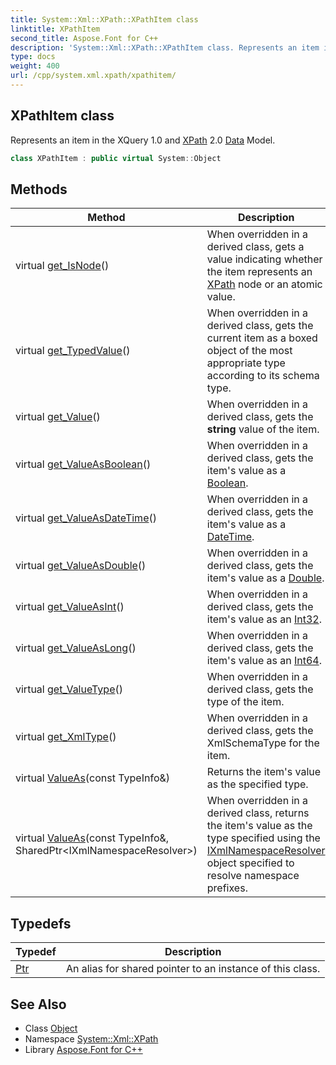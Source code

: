 ```yaml
---
title: System::Xml::XPath::XPathItem class
linktitle: XPathItem
second_title: Aspose.Font for C++
description: 'System::Xml::XPath::XPathItem class. Represents an item in the XQuery 1.0 and XPath 2.0 Data Model in C++.'
type: docs
weight: 400
url: /cpp/system.xml.xpath/xpathitem/
---
```

## XPathItem class


Represents an item in the XQuery 1.0 and [XPath](../) 2.0 [Data](../../system.data/) Model.

```cpp
class XPathItem : public virtual System::Object
```

## Methods

| Method | Description |
| --- | --- |
| virtual [get_IsNode](./get_isnode/)() | When overridden in a derived class, gets a value indicating whether the item represents an [XPath](../) node or an atomic value. |
| virtual [get_TypedValue](./get_typedvalue/)() | When overridden in a derived class, gets the current item as a boxed object of the most appropriate type according to its schema type. |
| virtual [get_Value](./get_value/)() | When overridden in a derived class, gets the **string** value of the item. |
| virtual [get_ValueAsBoolean](./get_valueasboolean/)() | When overridden in a derived class, gets the item's value as a [Boolean](../../system/boolean/). |
| virtual [get_ValueAsDateTime](./get_valueasdatetime/)() | When overridden in a derived class, gets the item's value as a [DateTime](../../system/datetime/). |
| virtual [get_ValueAsDouble](./get_valueasdouble/)() | When overridden in a derived class, gets the item's value as a [Double](../../system/double/). |
| virtual [get_ValueAsInt](./get_valueasint/)() | When overridden in a derived class, gets the item's value as an [Int32](../../system/int32/). |
| virtual [get_ValueAsLong](./get_valueaslong/)() | When overridden in a derived class, gets the item's value as an [Int64](../../system/int64/). |
| virtual [get_ValueType](./get_valuetype/)() | When overridden in a derived class, gets the type of the item. |
| virtual [get_XmlType](./get_xmltype/)() | When overridden in a derived class, gets the XmlSchemaType for the item. |
| virtual [ValueAs](./valueas/)(const TypeInfo\&) | Returns the item's value as the specified type. |
| virtual [ValueAs](./valueas/)(const TypeInfo\&, SharedPtr\<IXmlNamespaceResolver\>) | When overridden in a derived class, returns the item's value as the type specified using the [IXmlNamespaceResolver](../../system.xml/ixmlnamespaceresolver/) object specified to resolve namespace prefixes. |
## Typedefs

| Typedef | Description |
| --- | --- |
| [Ptr](./ptr/) | An alias for shared pointer to an instance of this class. |
## See Also

* Class [Object](../../system/object/)
* Namespace [System::Xml::XPath](../)
* Library [Aspose.Font for C++](../../)
